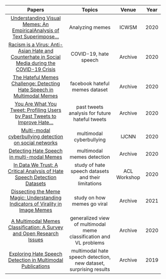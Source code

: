 | Papers|Topics|Venue|Year|
|:-:|:-:|:-:|:-:|
|[Understanding Visual Memes: An EmpiricalAnalysis of Text Superimpose…](https://ojs.aaai.org/index.php/ICWSM/article/view/7287/7141)|Analyzing memes|ICWSM|2020|
|[Racism is a Virus: Anti-Asian Hate and Counterhate in Social Media during the COVID-19 Crisis](https://arxiv.org/pdf/2005.12423.pdf)|COVID-19, hate speech|Archive|2020|
|[The Hateful Memes Challenge: Detecting Hate Speech in Multimodal Memes](https://arxiv.org/pdf/2005.04790.pdf)|facebook hateful memes dataset|Archive|2020|
|[You Are What You Tweet: Profiling Users by Past Tweets to Improve Hate…](https://arxiv.org/pdf/2012.09090.pdf)|past tweets analysis for future hateful tweets|Archive|2020|
|[Multi-modal cyberbullying detection on social networks](http://vigir.missouri.edu/~gdesouza/Research/Conference_CDs/IEEE_WCCI_2020/IJCNN/Papers/N-21132.pdf)|multimodal cyberbullying|IJCNN|2020|
|[Detecting Hate Speech in multi-modal Memes](https://arxiv.org/pdf/2012.14891.pdf)|multimodal memes detection|Archive|2020|
|[In Data We Trust: A Critical Analysis of Hate Speech Detection Datasets](https://www.aclweb.org/anthology/2020.alw-1.18.pdf)|study of hate speech datasets and their limitations|ACL Workshop|2020|
|[Dissecting the Meme Magic: Understanding Indicators of Virality in Image Memes](https://arxiv.org/pdf/2101.06535.pdf)|study on how memes go viral|Archive|2021|
|[A Multimodal Memes Classification: A Survey and Open Research Issues](https://arxiv.org/pdf/2009.08395.pdf)|generalized view of multimodal meme classification and VL problems|Archive|2020|
|[Exploring Hate Speech Detection in Multimodal Publications](https://arxiv.org/pdf/1910.03814.pdf)|multimodal hate speech detection, new dataset, surprising results|Archive|2019|
